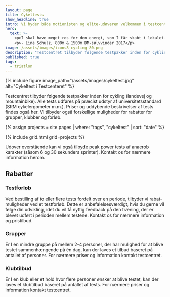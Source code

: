 ```yaml
---
layout: page
title: Cykeltests
show_headline: true
intro: Vi byder både motionisten og elite-udøveren velkommen i testcentret.
hero:
  text: >-
    <p>I skal have meget ros for den energi, som I får skabt i lokalet. Stemningen var meget professionel, men samtidig afslappet - det var meget motiverende.</p>
    <p>- Line Schulz, 800m & 1500m DM-sølvvinder 2017</p>
image: /assets/images/icons8-cycling-80.png
description: "Testcentret tilbyder følgende testpakker inden for cykling (landevej og mountainbike). Priser og uddybende beskrivelser af tests findes også her."
published: true
tags:
  - triatlon
---
```


{% include figure image_path="/assets/images/cykeltest.jpg" alt="Cykeltest i Testcenteret" %}

Testcentret tilbyder følgende testpakker inden for cykling (landevej og mountainbike). Alle tests udføres på præcist udstyr af universitetsstandard (SRM cykelergometer m.m.). Priser og uddybende beskrivelser af tests findes også her. Vi tilbyder også forskellige muligheder for rabatter for grupper, klubber og forløb.

{% assign projects = site.pages | where: "tags", "cykeltest" | sort: "date" %}

{% include grid.html grid=projects %}

Udover overstående kan vi også tilbyde peak power tests af anaerob karakter (såsom 6 og 30 sekunders sprinter). Kontakt os for nærmere information herom.

## Rabatter

### Testforløb

Ved bestilling af to eller flere tests fordelt over en periode, tilbyder vi rabat-muligheder ved et testforløb. Dette er anbefalelsesværdigt, hvis du gerne vil følge din udvikling, idet du vil få nyttig feedback på den træning, der er blevet udført i perioden mellem testene. Kontakt os for nærmere information og pristilbud.

### Grupper

Er I en mindre gruppe på mellem 2-4 personer, der har mulighed for at blive testet sammenhængende på én dag, kan der laves et tilbud baseret på antallet af personer. For nærmere priser og information kontakt testcentret.

### Klubtilbud

Er I en klub eller et hold hvor flere personer ønsker at blive testet, kan der laves et klubtilbud baseret på antallet af tests. For nærmere priser og information kontakt testcentret.

